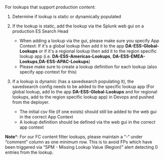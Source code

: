 For lookups that support production content: 
1. Determine if lookup is static or dynamically populated

2. If the lookup is static, add the lookup via the Splunk web gui on a production ES Search Head
   - When adding a lookup via the gui, please make sure you specify App Context: If it's a global lookup then add it to the app **DA-ESS-Global-Lookups**  or if it's a regional lookup then add it to the region specific lookup app (i.e. **DA-ESS-Americas-Lookups**, **DA-ESS-EMEA-Lookups**,**DA-ESS-APAC-Lookups**)
   -  Please make sure to create a lookup definition for each lookup (also specify app context for this)

3. If a lookup is dynamic (has a savedsearch populating it), the savedsearch config needs to be added to the specific lookup app (For global lookup, add to the app **DA-ESS-Global-Lookups** and for regional lookups, add to the region specific lookup app) in Devops and pushed from the deployer.
   - The initial csv file (if one exists) should still be added to the web gui in the correct App Context
   - A lookup definition should be defined via the web gui in the correct app context



**Note***: For our FC content filter lookups, please maintain a “-“ under “comment” column as one minimum row. This is to avoid FPs which have been triggered via “SPM - Missing Lookup Value (Region)” alert detecting 0 entries from the lookup.